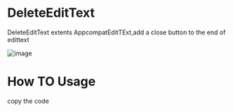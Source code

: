 # DeleteEditText
DeleteEditText extents AppcompatEditTExt,add a close button to the end of edittext

![image](https://github.com/OrangeHao/DeleteEditText/blob/master/screenshots/123.png)

# How TO Usage
copy the code
